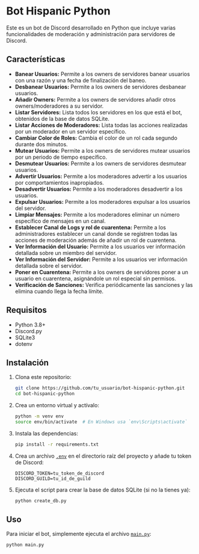 # Bot Hispanic Python

Este es un bot de Discord desarrollado en Python que incluye varias funcionalidades de moderación y administración para servidores de Discord.

## Características

- **Banear Usuarios:** Permite a los owners de servidores banear usuarios con una razón y una fecha de finalización del baneo.
- **Desbanear Usuarios:** Permite a los owners de servidores desbanear usuarios.
- **Añadir Owners:** Permite a los owners de servidores añadir otros owners/moderadores a su servidor.
- **Listar Servidores:** Lista todos los servidores en los que está el bot, obtenidos de la base de datos SQLite.
- **Listar Acciones de Moderadores:** Lista todas las acciones realizadas por un moderador en un servidor específico.
- **Cambiar Color de Roles:** Cambia el color de un rol cada segundo durante dos minutos.
- **Mutear Usuarios:** Permite a los owners de servidores mutear usuarios por un periodo de tiempo específico.
- **Desmutear Usuarios:** Permite a los owners de servidores desmutear usuarios.
- **Advertir Usuarios:** Permite a los moderadores advertir a los usuarios por comportamientos inapropiados.
- **Desadvertir Usuarios:** Permite a los moderadores desadvertir a los usuarios.
- **Expulsar Usuarios:** Permite a los moderadores expulsar a los usuarios del servidor.
- **Limpiar Mensajes:** Permite a los moderadores eliminar un número específico de mensajes en un canal.
- **Establecer Canal de Logs y rol de cuarentena:** Permite a los administradores establecer un canal donde se registren todas las acciones de moderación además de añadir un rol de cuarentena.
- **Ver Información del Usuario:** Permite a los usuarios ver información detallada sobre un miembro del servidor.
- **Ver Información del Servidor:** Permite a los usuarios ver información detallada sobre el servidor.
- **Poner en Cuarentena:** Permite a los owners de servidores poner a un usuario en cuarentena, asignándole un rol especial sin permisos.
- **Verificación de Sanciones:** Verifica periódicamente las sanciones y las elimina cuando llega la fecha límite.

## Requisitos

- Python 3.8+
- Discord.py
- SQLite3
- dotenv

## Instalación

1. Clona este repositorio:
    ```sh
    git clone https://github.com/tu_usuario/bot-hispanic-python.git
    cd bot-hispanic-python
    ```

2. Crea un entorno virtual y actívalo:
    ```sh
    python -m venv env
    source env/bin/activate  # En Windows usa `env\Scripts\activate`
    ```

3. Instala las dependencias:
    ```sh
    pip install -r requirements.txt
    ```

4. Crea un archivo [`.env`](.env ) en el directorio raíz del proyecto y añade tu token de Discord:
    ```env
    DISCORD_TOKEN=tu_token_de_discord
    DISCORD_GUILD=tu_id_de_guild
    ```

5. Ejecuta el script para crear la base de datos SQLite (si no la tienes ya):
    ```sh
    python create_db.py
    ```

## Uso

Para iniciar el bot, simplemente ejecuta el archivo [`main.py`](main.py ):
```sh
python main.py
